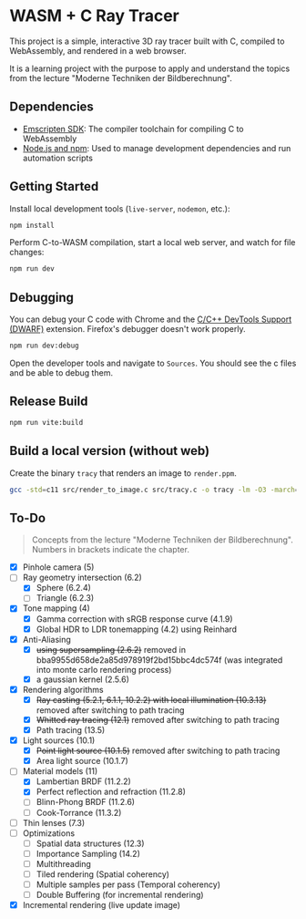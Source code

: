 # WASM + C Ray Tracer

This project is a simple, interactive 3D ray tracer built with C, compiled to WebAssembly, and rendered in a web browser.

It is a learning project with the purpose to apply and understand the topics from the lecture "Moderne Techniken der Bildberechnung".

## Dependencies

- [Emscripten SDK](https://emscripten.org/docs/getting_started/downloads.html): The compiler toolchain for compiling C to WebAssembly
- [Node.js and npm](https://nodejs.org/): Used to manage development dependencies and run automation scripts

## Getting Started

Install local development tools (`live-server`, `nodemon`, etc.):

```bash
npm install
```

Perform C-to-WASM compilation, start a local web server, and watch for file changes:

```bash
npm run dev
```

## Debugging

You can debug your C code with Chrome and the [C/C++ DevTools Support (DWARF)](https://chromewebstore.google.com/detail/cc++-devtools-support-dwa/pdcpmagijalfljmkmjngeonclgbbannb) extension. Firefox's debugger doesn't work properly.

```bash
npm run dev:debug
```

Open the developer tools and navigate to `Sources`. You should see the c files and be able to debug them.

## Release Build

```bash
npm run vite:build
```

## Build a local version (without web)

Create the binary `tracy` that renders an image to `render.ppm`.

```bash
gcc -std=c11 src/render_to_image.c src/tracy.c -o tracy -lm -O3 -march=native -flto
```

## To-Do

> Concepts from the lecture "Moderne Techniken der Bildberechnung". Numbers in brackets indicate the chapter.

- [x] Pinhole camera (5)
- [ ] Ray geometry intersection (6.2)
  - [x] Sphere (6.2.4)
  - [ ] Triangle (6.2.3)
- [x] Tone mapping (4)
  - [x] Gamma correction with sRGB response curve (4.1.9)
  - [x] Global HDR to LDR tonemapping (4.2) using Reinhard
- [x] Anti-Aliasing
  - [x] ~~using supersampling (2.6.2)~~ removed in bba9955d658de2a85d978919f2bd15bbc4dc574f (was integrated into monte carlo rendering process)
  - [x] a gaussian kernel (2.5.6)
- [x] Rendering algorithms
  - [x] ~~Ray casting (5.2.1, 6.1.1, 10.2.2) with local illumination (10.3.13)~~ removed after switching to path tracing
  - [x] ~~Whitted ray tracing (12.1)~~ removed after switching to path tracing
  - [x] Path tracing (13.5)
- [x] Light sources (10.1)
  - [x] ~~Point light source (10.1.5)~~ removed after switching to path tracing
  - [x] Area light source (10.1.7)
- [ ] Material models (11)
  - [x] Lambertian BRDF (11.2.2)
  - [x] Perfect reflection and refraction (11.2.8)
  - [ ] Blinn-Phong BRDF (11.2.6)
  - [ ] Cook-Torrance (11.3.2)
- [ ] Thin lenses (7.3)
- [ ] Optimizations
  - [ ] Spatial data structures (12.3)
  - [ ] Importance Sampling (14.2)
  - [ ] Multithreading
  - [ ] Tiled rendering (Spatial coherency)
  - [ ] Multiple samples per pass (Temporal coherency)
  - [ ] Double Buffering (for incremental rendering)
- [x] Incremental rendering (live update image)

